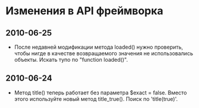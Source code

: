 Изменения в API фреймворка
==========================

2010-06-25
----------

 * После недавней модификации метода loaded() нужно проверить, чтобы нигде в качестве возвращаемого значения не использовались объекты.
   Искать тупо по "function loaded()".

2010-06-24
----------

 * Метод title() теперь работает без параметра $exact = false. Вместо этого используйте новый метод title_true().
   Поиск по 'title(true)'.
